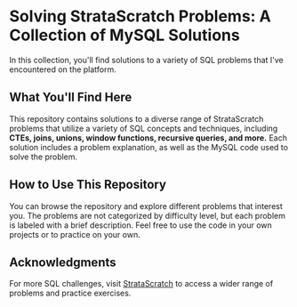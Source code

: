 # Solving StrataScratch Problems: A Collection of MySQL Solutions

In this collection, you'll find solutions to a variety of SQL problems that I've encountered on the platform.

## What You'll Find Here

This repository contains solutions to a diverse range of StrataScratch problems that utilize a variety of SQL concepts and techniques, including __CTEs, joins, unions, window functions, recursive queries, and more.__ Each solution includes a problem explanation, as well as the MySQL code used to solve the problem.

## How to Use This Repository
You can browse the repository and explore different problems that interest you. The problems are not categorized by difficulty level, but each problem is labeled with a brief description. Feel free to use the code in your own projects or to practice on your own.

## Acknowledgments

For more SQL challenges, visit [StrataScratch](https://platform.stratascratch.com/coding) to access a wider range of problems and practice exercises.
